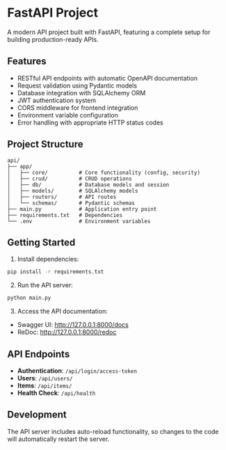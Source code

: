 # FastAPI Project

A modern API project built with FastAPI, featuring a complete setup for building production-ready APIs.

## Features

- RESTful API endpoints with automatic OpenAPI documentation
- Request validation using Pydantic models
- Database integration with SQLAlchemy ORM
- JWT authentication system
- CORS middleware for frontend integration
- Environment variable configuration
- Error handling with appropriate HTTP status codes

## Project Structure

```
api/
├── app/
│   ├── core/          # Core functionality (config, security)
│   ├── crud/          # CRUD operations
│   ├── db/            # Database models and session
│   ├── models/        # SQLAlchemy models
│   ├── routers/       # API routes
│   └── schemas/       # Pydantic schemas
├── main.py            # Application entry point
├── requirements.txt   # Dependencies
└── .env               # Environment variables
```

## Getting Started

1. Install dependencies:

```bash
pip install -r requirements.txt
```

2. Run the API server:

```bash
python main.py
```

3. Access the API documentation:

- Swagger UI: http://127.0.0.1:8000/docs
- ReDoc: http://127.0.0.1:8000/redoc

## API Endpoints

- **Authentication**: `/api/login/access-token`
- **Users**: `/api/users/`
- **Items**: `/api/items/`
- **Health Check**: `/api/health`

## Development

The API server includes auto-reload functionality, so changes to the code will automatically restart the server.